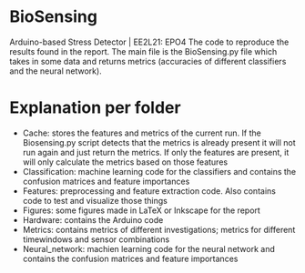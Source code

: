 # BioSensing
Arduino-based Stress Detector | EE2L21: EPO4
The code to reproduce the results found in the report. The main file is the BioSensing.py file which takes in some data and returns metrics (accuracies of different classifiers and the neural network).

# Explanation per folder
- Cache: stores the features and metrics of the current run. If the Biosensing.py script detects that the metrics is already present it will not run again and just return the metrics. If only the features are present, it will only calculate the metrics based on those features
- Classification: machine learning code for the classifiers and contains the confusion matrices and feature importances
- Features: preprocessing and feature extraction code. Also contains code to test and visualize those things
- Figures: some figures made in LaTeX or Inkscape for the report
- Hardware: contains the Arduino code
- Metrics: contains metrics of different investigations; metrics for different timewindows and sensor combinations
- Neural_network: machien learning code for the neural network and contains the confusion matrices and feature importances
